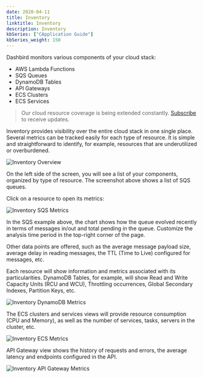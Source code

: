 ```yaml
---
date: 2020-04-11
title: Inventory
linktitle: Inventory
description: Inventory
kbSeries: ["CApplication Guide"]
kbSeries_weight: 150
---
```


Dashbird monitors various components of your cloud stack:

* AWS Lambda Functions
* SQS Queues
* DynamoDB Tables
* API Gateways
* ECS Clusters
* ECS Services

> Our cloud resource coverage is being extended constantly. [Subscribe](https://dashbird.io/subscribe/) to receive updates.

Inventory provides visibility over the entire cloud stack in one single place. Several metrics can be tracked easily for each type of resource. It is simple and straightforward to identify, for example, resources that are underutilized or overburdened.


![Inventory Overview](/images/docs/application-guide/inventory/inventory-overview.png "Inventory Overview")


On the left side of the screen, you will see a list of your components, organized by type of resource. The screenshot above shows a list of SQS queues.

Click on a resource to open its metrics:

![Inventory SQS Metrics](/images/docs/application-guide/inventory/inventory-sqs-metrics.png "Inventory SQS Metrics")


In the SQS example above, the chart shows how the queue evolved recently in terms of messages in/out and total pending in the queue. Customize the analysis time period in the top-right corner of the page.

Other data points are offered, such as the average message payload size, average delay in reading messages, the TTL (Time to Live) configured for messages, etc.

Each resource will show information and metrics associated with its particularities. DynamoDB Tables, for example, will show Read and Write Capacity Units (RCU and WCU), Throttling occurrences, Global Secondary Indexes, Partition Keys, etc.

![Inventory DynamoDB Metrics](/images/docs/application-guide/inventory/inventory-dynamodb-metrics.png "Inventory DynamoDB Metrics")


The ECS clusters and services views will provide resource consumption (CPU and Memory), as well as the number of services, tasks, servers in the cluster, etc.

![Inventory ECS Metrics](/images/docs/application-guide/inventory/inventory-ecs-metrics.png "Inventory ECS Metrics")


API Gateway view shows the history of requests and errors, the average latency and endpoints configured in the API.

![Inventory API Gateway Metrics](/images/docs/application-guide/inventory/inventory-apigateway-metrics.png "Inventory API Gateway Metrics")
